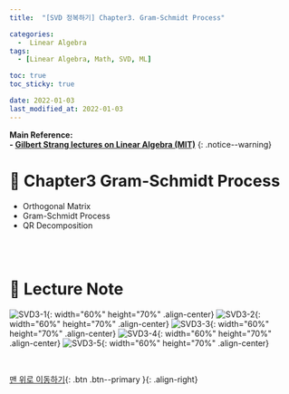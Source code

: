 ```yaml
---
title:  "[SVD 정복하기] Chapter3. Gram-Schmidt Process" 

categories:
  -  Linear Algebra
tags:
  - [Linear Algebra, Math, SVD, ML]

toc: true
toc_sticky: true

date: 2022-01-03
last_modified_at: 2022-01-03
---
```


**Main Reference: <br>- [Gilbert Strang lectures on Linear Algebra (MIT)](https://www.youtube.com/watch?v=7UJ4CFRGd-U&list=PLE7DDD91010BC51F8)**
{: .notice--warning}

# 📘 Chapter3 Gram-Schmidt Process

- Orthogonal Matrix
- Gram-Schmidt Process
- QR Decomposition


<br>
<br>



# 📘 Lecture Note

![SVD3-1](https://user-images.githubusercontent.com/96368476/147909928-56caaa6f-b114-4c43-84f0-6b275b5ea426.jpg){: width="60%" height="70%" .align-center}
![SVD3-2](https://user-images.githubusercontent.com/96368476/147909332-c251ff95-e993-4e6f-b6a6-64119213c17b.jpg){: width="60%" height="70%" .align-center}
![SVD3-3](https://user-images.githubusercontent.com/96368476/147909354-2f21bd25-75bb-401a-99c5-ac11bdc8471d.jpg){: width="60%" height="70%" .align-center}
![SVD3-4](https://user-images.githubusercontent.com/96368476/148022301-325fc3f8-7084-4c4b-a719-dc07426d220d.jpg){: width="60%" height="70%" .align-center}
![SVD3-5](https://user-images.githubusercontent.com/96368476/148022305-95e79774-846c-492d-840c-1620ddd13e2b.jpg){: width="60%" height="70%" .align-center}


<br>

[맨 위로 이동하기](#){: .btn .btn--primary }{: .align-right}